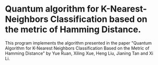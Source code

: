 # Quantum algorithm for K-Nearest-Neighbors Classification based on the metric of Hamming Distance.
This program implements the algorithm presented in the paper "Quantum Algorithm for K-Nearest Neighbors
Classification Based on the Metric of Hamming Distance" by Yue Ruan, Xiling Xue, Heng Liu, Jianing Tan and Xi Li.
